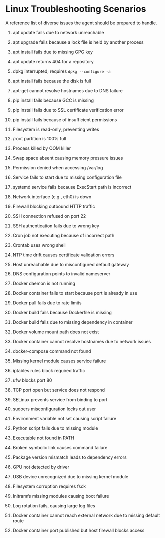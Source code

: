 # Linux Troubleshooting Scenarios

A reference list of diverse issues the agent should be prepared to handle.

1. apt update fails due to network unreachable
2. apt upgrade fails because a lock file is held by another process
3. apt install fails due to missing GPG key
4. apt update returns 404 for a repository
5. dpkg interrupted; requires `dpkg --configure -a`
6. apt install fails because the disk is full
7. apt-get cannot resolve hostnames due to DNS failure
8. pip install fails because GCC is missing
9. pip install fails due to SSL certificate verification error
10. pip install fails because of insufficient permissions
11. Filesystem is read-only, preventing writes
12. /root partition is 100% full
13. Process killed by OOM killer
14. Swap space absent causing memory pressure issues
15. Permission denied when accessing /var/log
16. Service fails to start due to missing configuration file
17. systemd service fails because ExecStart path is incorrect
18. Network interface (e.g., eth0) is down
19. Firewall blocking outbound HTTP traffic
20. SSH connection refused on port 22
21. SSH authentication fails due to wrong key
22. Cron job not executing because of incorrect path
23. Crontab uses wrong shell
24. NTP time drift causes certificate validation errors
25. Host unreachable due to misconfigured default gateway
26. DNS configuration points to invalid nameserver
27. Docker daemon is not running
28. Docker container fails to start because port is already in use
29. Docker pull fails due to rate limits
30. Docker build fails because Dockerfile is missing
31. Docker build fails due to missing dependency in container
32. Docker volume mount path does not exist
33. Docker container cannot resolve hostnames due to network issues
34. docker-compose command not found
35. Missing kernel module causes service failure
36. iptables rules block required traffic
37. ufw blocks port 80
38. TCP port open but service does not respond
39. SELinux prevents service from binding to port
40. sudoers misconfiguration locks out user
41. Environment variable not set causing script failure
42. Python script fails due to missing module
43. Executable not found in PATH
44. Broken symbolic link causes command failure
45. Package version mismatch leads to dependency errors
46. GPU not detected by driver
47. USB device unrecognized due to missing kernel module
48. Filesystem corruption requires fsck
49. Initramfs missing modules causing boot failure
50. Log rotation fails, causing large log files

51. Docker container cannot reach external network due to missing default route
52. Docker container port published but host firewall blocks access

